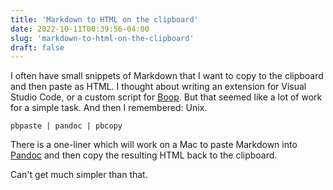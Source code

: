 ```yaml
---
title: 'Markdown to HTML on the clipboard'
date: 2022-10-11T00:39:56-04:00
slug: 'markdown-to-html-on-the-clipboard'
draft: false
---
```


I often have small snippets of Markdown that I want to copy to the clipboard and then paste as HTML. I thought about writing an extension for Visual Studio Code, or a custom script for [Boop](https://github.com/IvanMathy/Boop). But that seemed like a lot of work for a simple task. And then I remembered: Unix.

```
pbpaste | pandoc | pbcopy
```

There is a one-liner which will work on a Mac to paste Markdown into [Pandoc](https://pandoc.org/) and then copy the resulting HTML back to the clipboard.

Can't get much simpler than that.
